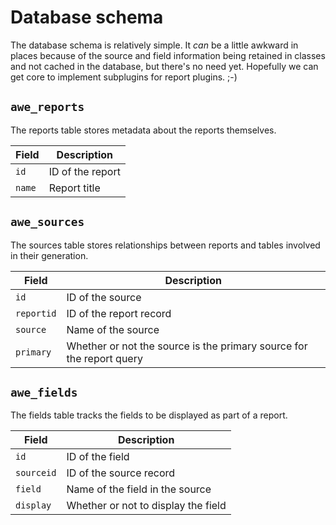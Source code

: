 Database schema
===============

The database schema is relatively simple. It _can_ be a little awkward in
places because of the source and field information being retained in classes
and not cached in the database, but there's no need yet. Hopefully we can get
core to implement subplugins for report plugins. ;-)

```awe_reports```
-----------------

The reports table stores metadata about the reports themselves.

| Field      | Description      |
| ---------- | ---------------- |
| ```id```   | ID of the report |
| ```name``` | Report title     |

```awe_sources```
-----------------

The sources table stores relationships between reports and tables involved in their generation.

| Field          | Description                                                          |
| -------------- | -------------------------------------------------------------------- |
| ```id```       | ID of the source                                                     |
| ```reportid``` | ID of the report record                                              |
| ```source```   | Name of the source                                                   |
| ```primary```  | Whether or not the source is the primary source for the report query |

```awe_fields```
----------------

The fields table tracks the fields to be displayed as part of a report.

| Field          | Description                         |
| -------------- | ----------------------------------- |
| ```id```       | ID of the field                     |
| ```sourceid``` | ID of the source record             |
| ```field```    | Name of the field in the source     |
| ```display```  | Whether or not to display the field |

